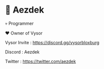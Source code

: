 # 🤑 Aezdek

💀 Programmer


❤ Owner of Vysor

Vysor Invite : https://discord.gg/vysorbloxburg

Discord : Aezdek

Twitter : https://twitter.com/aezdek
